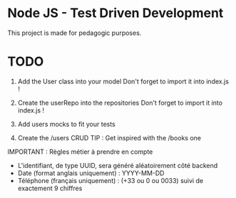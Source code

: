 # Node JS - Test Driven Development 

This project is made for pedagogic purposes.

# TODO

1. Add the User class into your model
Don't forget to import it into index.js !

2. Create the userRepo into the repositories
Don't forget to import it into index.js !

3. Add users mocks to fit your tests

3. Create the /users CRUD
TIP : Get inspired with the /books one

IMPORTANT : Règles métier à prendre en compte
- L'identifiant, de type UUID, sera généré aléatoirement côté backend
- Date (format anglais uniquement) : YYYY-MM-DD
- Téléphone (français uniquement) : (+33 ou 0 ou 0033) suivi de exactement 9 chiffres
